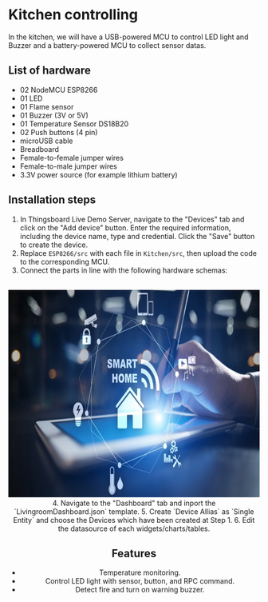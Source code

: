 # Kitchen controlling 
In the kitchen, we will have a USB-powered MCU to control LED light and Buzzer and a battery-powered MCU to collect sensor datas.
## List of hardware
- 02 NodeMCU ESP8266 
- 01 LED
- 01 Flame sensor
- 01 Buzzer (3V or 5V)
- 01 Temperature Sensor DS18B20
- 02 Push buttons (4 pin)
- microUSB cable
- Breadboard
- Female-to-female jumper wires
- Female-to-male jumper wires
- 3.3V power source (for example lithium battery)

## Installation steps
1. In Thingsboard Live Demo Server, navigate to the "Devices" tab and click on the "Add device" button. Enter the required information, including the device name, type and credential. Click the "Save" button to create the device.
2. Replace `ESP8266/src` with each file in `Kitchen/src`, then upload the code to the corresponding MCU.
3. Connect the parts in line with the following hardware schemas:
<br />
<div align="center">
  <a href="https://github.com/hungdaqq/Smarthome-IoT/blob/main/Features/Kitchen/shema1.png">
    <img src="images/smarthome.jpg" alt="Logo" width="800" height="415">
  </a>
4. Navigate to the "Dashboard" tab and inport the `LivingroomDashboard.json` template.
5. Create `Device Allias` as `Single Entity` and choose the Devices which have been created at Step 1.
6. Edit the datasource of each widgets/charts/tables.

## Features
- Temperature monitoring.
- Control LED light with sensor, button, and RPC command.
- Detect fire and turn on warning buzzer.
